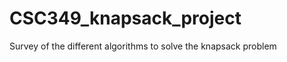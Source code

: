 CSC349_knapsack_project
=======================

Survey of the different algorithms to solve the knapsack problem
